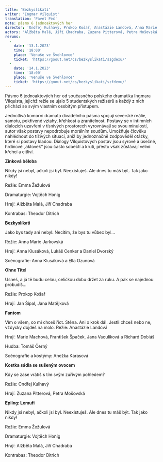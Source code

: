 ```yaml
---
title: 'Bezkyslíkatí'
writer: 'Ingmar Vilquist'
translation: 'Pavel Peč'
note: pásmo 6 jednoaktových her
director: 'Ondřej Kulhavý, Prokop Košař, Anastázie Landová, Anna Marie Jarkovská, Emma Žežulová'
actors: 'Alžběta Malá, Jiří Chadraba, Zuzana Pitterová, Petra Mošovská, Jan Šípal, Jana Matějková, Lukáš Cenker, Michael Rádl a Anna Klusáková, Marie Machová, Jana Vaculíková, Richard Dobiáš, Zbyněk Fric'
reruns:
  -
    date: '13.1.2023'
    time: '18:00'
    place: 'Venuše ve Švehlovce'
    ticket: 'https://goout.net/cs/bezkyslikati/szgdexu/'
  -  
    date: '14.1.2023'
    time: '18:00'
    place: 'Venuše ve Švehlovce'
    ticket: 'https://goout.net/cs/bezkyslikati/szfdexu/'
---
```

Pásmo 6 jednoaktových her od současného polského dramatika Ingmara Vilquista, jejichž režie se ujalo 5 studentských režisérů a každý z nich přichází se svým vlastním osobitým přístupem.

Jednotlivá komorní dramata divadelního pásma spojují severské reálie, samotu, pokřivené vztahy, křehkost a zranitelnost. Postavy se v intimních dialozích uzavřeni v tísnivých prostorech vyrovnávají se svou minulostí, autor však postavy nepodrobuje morálním soudům. Umožňuje člověku nahlédnout do tíživých situací, aniž by jednoznačně zodpověděl otázky, které si postavy kladou. Dialogy Vilquistových postav jsou syrové a úsečné, hrdinové „aktovek“ jsou často sobečtí a krutí, přesto však zůstávají velmi křehcí a citliví.


**Zinková běloba**

Nikdy jsi nebyl, ačkoli jsi byl. Neexistuješ. Ale dnes tu máš být. Tak jako nikdy!

Režie: Emma Žežulová

Dramaturgie: Vojtěch Honig

Hrají: Alžběta Malá, Jiří Chadraba

Kontrabas: Theodor Ditrich



**Bezkyslíkatí**

Jako bys tady ani nebyl. Necítím, že bys tu vůbec byl...

Režie: Anna Marie Jarkovská

Hrají: Anna Klusáková, Lukáš Cenker a Daniel Dvorský

Scénografie: Anna Klusáková a Ella Ozunová



**Ohne Titel**

Usneš, a já tě budu celou, celičkou dobu držet za ruku. A pak se najednou probudíš...

Režie: Prokop Košař

Hrají: Jan Šípal, Jana Matějková



**Fantom**

Vím o všem, co mi chceš říct. Stěna. Ani o krok dál. Jestli chceš nebo ne, vždycky dojdeš na molo.
Režie: Anastázie Landová

Hrají: Marie Machová, František Špaček, Jana Vaculíková a Richard Dobiáš

Hudba: Tomáš Černý

Scénografie a kostýmy: Anežka Karasová



**Kostka sádla se sušeným ovocem**

Kdy se zase vrátíš s tím svým zuřivým pohledem?

Režie: Ondřej Kulhavý

Hrají: Zuzana Pitterová, Petra Mošovská



**Epilog: Lemuři**

Nikdy jsi nebyl, ačkoli jsi byl. Neexistuješ. Ale dnes tu máš být. Tak jako nikdy!

Režie: Emma Žežulová

Dramaturgie: Vojtěch Honig

Hrají: Alžběta Malá, Jiří Chadraba

Kontrabas: Theodor Ditrich

